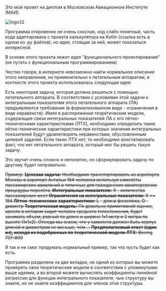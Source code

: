 
Это мой проект на диплом в Московском Авиационном Институте (МАИ). 

![logo32](https://github.com/leonidsah/aircraft_functional_design/assets/37192461/75d5a348-a886-40f1-8798-3bdc7a37603c)

Программа откровенно не очень сносная, код слабо понятный, часть кода адаптирована с проекта калькулятора на Kotlin (ссылка есть в одном из .py файлов), но идея, стоящая за ней, может показаться интересной. 

В основе этого проекта лежит идея "функционального проектирования" (не путать с функциональным программированием)

Честно говоря, в интернете невозможно найти нормальное описание этого направления, но применительно к летательным аппаратам, в контексте этого проекта использовалась следующая идея:

Есть некоторая задача, которая должна решаться с помощью летательного аппарата. 
В соответствии с условиями этой задачи к интегральным показателям этого летательного аппарата (ЛА) предъявляются требования (в формализованном виде - ограничения в виде неравенств). Имея в распорежении теоретические модели, содержащие связи интегральных показателей ЛА с его лётно-техническими характеристками (ЛТХ), необходимо определить такие лётно-технические характеристики при которых значения интегральных показателей будут удовлетворять неравенствам, обусловленным целевой задачей. Если таких ЛТХ нет, то необходимо констатировать факт, что нет летательного аппарата, который мог бы решить такую задачу. 

Это звучит очень сложно и непонятно, но сформулировать задачу по другому будет неправильно. 

~~Пример:~~
~~**Целевая задача:** 
Необходимо транспортировать из аэропорта Москвы в аэропорт Антальи 184 человека используя самолёты пассажирских авиалиний и типичные для гражданских авиаперевозок процедуры перелёта.
**Интегральные показатели:**
 X - количество пассажирских мест
**Ограничения на интегральные показатели:** 
X >= 184
**Лётно-технические характеристики:** 
L - длина фюзеляжа, D - диаметр
**Теоретическая модель:** 
По довольно примитивной оценке, кресло в котором сидит человек среднего телосложения, будет занимать объем, равный по длине и ширине 1х1 метр и 2 метра по высоте (1x1x2). Отсюда мы знаем, что у самолета должен быть корпус длиной и диаметром не меньше, чем ...
**Предполагаемый ответ (один из), исходя из подобранных по теоретической модели ЛТХ:** Boeing 737-800~~

Я так и не смог придумать нормальный пример, так что пусть будет как есть.

Программа разделена на две вкладки, на одной из которых вы можете проверять свои теоретические модели в соответствии с упомянутыми выше идеями, а во второй можете вычислять коэффициенты линейной регрессии для функции интегрального показателя, чью структуру вы знаете, но не знаете коэффициентов для членов этой структуры.



